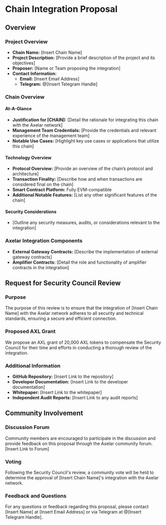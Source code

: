 # Chain Integration Proposal

## Overview

### Project Overview

- **Chain Name:** [Insert Chain Name]
- **Project Description:** [Provide a brief description of the project and its objectives]
- **Proposer:** [Name or Team proposing the integration]
- **Contact Information:**
  - **Email:** [Insert Email Address]
  - **Telegram:** @[Insert Telegram Handle]

### Chain Overview

#### At-A-Glance

- **Justification for [CHAIN]:** [Detail the rationale for integrating this chain with the Axelar network]
- **Management Team Credentials:** [Provide the credentials and relevant experience of the management team]
- **Notable Use Cases:** [Highlight key use cases or applications that utilize this chain]

#### Technology Overview

- **Protocol Overview:** [Provide an overview of the chain’s protocol and architecture]
- **Transaction Finality:** [Describe how and when transactions are considered final on the chain]
- **Smart Contract Platform:** Fully EVM-compatible
- **Additional Notable Features:** [List any other significant features of the chain]

#### Security Considerations

- [Outline any security measures, audits, or considerations relevant to the integration]

### Axelar Integration Components

- **External Gateway Contracts:** [Describe the implementation of external gateway contracts]
- **Amplifier Contracts:** [Detail the role and functionality of amplifier contracts in the integration]

## Request for Security Council Review

### Purpose

The purpose of this review is to ensure that the integration of [Insert Chain Name] with the Axelar network adheres to all security and technical standards, ensuring a secure and efficient connection.

### Proposed AXL Grant

We propose an AXL grant of 20,000 AXL tokens to compensate the Security Council for their time and efforts in conducting a thorough review of the integration.

### Additional Information

- **GitHub Repository:** [Insert Link to the repository]
- **Developer Documentation:** [Insert Link to the developer documentation]
- **Whitepaper:** [Insert Link to the whitepaper]
- **Independent Audit Reports:** [Insert Link to any audit reports]

## Community Involvement

### Discussion Forum

Community members are encouraged to participate in the discussion and provide feedback on this proposal through the Axelar community forum. [Insert Link to Forum]

### Voting

Following the Security Council's review, a community vote will be held to determine the approval of [Insert Chain Name]'s integration with the Axelar network.

### Feedback and Questions

For any questions or feedback regarding this proposal, please contact [Insert Name] at [Insert Email Address] or via Telegram at @[Insert Telegram Handle].
